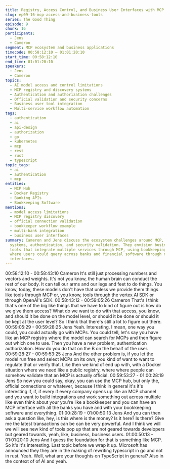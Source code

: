 ```yaml
---
title: Registry, Access Control, and Business User Interfaces with MCP
slug: ep09-16-mcp-access-and-business-tools
series: The Good Thing
episode: 9
chunk: 16
participants:
  - Jens
  - Cameron
segment: MCP ecosystem and business applications
timecode: 00:58:12:10 – 01:01:20:10
start_time: 00:58:12:10
end_time: 01:01:20:10
speakers:
  - Jens
  - Cameron
topics:
  - AI model access and control limitations
  - MCP registry and discovery systems
  - Authentication and authorization challenges
  - Official validation and security concerns
  - Business user tool integration
  - Multi-service workflow automation
tags:
  - authentication
  - ai
  - api-design
  - authorization
  - go
  - kubernetes
  - mcp
  - rest
  - rust
  - typescript
topic_tags:
  - ai
  - authentication
  - mcp
entities:
  - MCP Hub
  - Docker Registry
  - Banking APIs
  - Bookkeeping Software
mentions:
  - model access limitations
  - MCP registry discovery
  - official connection validation
  - bookkeeper workflow example
  - multi-bank integration
  - business user interfaces
summary: Cameron and Jens discuss the ecosystem challenges around MCP, including registry
  systems, authentication, and security validation. They envision business-focused
  tools that integrate multiple services through MCP, using bookkeeping as an example
  where users could query across banks and financial software through natural language
  interfaces.
---
```


00:58:12:10 - 00:58:43:10
Cameron
It's still just processing numbers and vectors and weights. It's not you know, the human brain
can conduct the rest of our body. It can tell our arms and our legs and feet to do things. You
know, today, these models don't have that unless we provide them things like tools through
MCP or, you know, tools through the vertex AI SDK or through OpenAI's SDK.
00:58:43:12 - 00:59:05:26
Cameron
That's I think that's one of the big like things that we have to kind of figure out is how do we give
them access? What do we want to do with that access, you know, and should it be done on the
model level, or should it be done or should it be kept at the user level? So I think that there's still
a lot to figure out there.
00:59:05:29 - 00:59:28:25
Jens
Yeah. Interesting. I mean, one way you could, you could actually go with MCPs. You could tell,
let's say you have like an MCP registry where the model can search for MCPs and then figure
out which one to use. Then you have a new problem, authentication authorization. How do you
do that on the B on the behalf of the user.
00:59:28:27 - 00:59:53:25
Jens
And the other problem is, if you let the model run free and select MCPs on its own, you kind of
want to want to regulate that or verify that. Like then we kind of end up with, with a Docker
situation where we need like a public registry, where where people can somehow validate that
an MCP is actually official.
00:59:53:27 - 01:00:28:19
Jens
So now you could say, okay, you can use the MCP hub, but only the, official connections or
whatever, because I think in general it's it's interesting if, if, if every if every company opens up
like an MCP channel and you want to build integrations and work something out across multiple
like even think about your you're like a bookkeeper and you can have an MCP interface with all
the banks you have and with your bookkeeping software and everything.
01:00:28:19 - 01:00:50:13
Jens
And you can then ask a question like, hey, is this where is the money? Is it here? Is there? Give
me the latest transactions can be can be very powerful. And I think we will we will see new kind
of tools pop up that are not geared towards developers but geared towards, yeah, like,
business, business users.
01:00:50:13 - 01:01:20:10
Jens
And I guess the foundation for that is something like MCP. So it's it's interesting. Last topic
before we wrap it up. Microsoft has announced they they are in the making of rewriting
typescript in go and not in rust. Yeah. Well, what are your thoughts on TypeScript in general?
Also in the context of of AI and yeah.